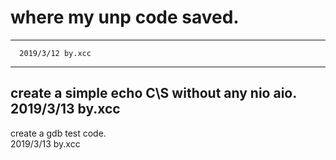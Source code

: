 # where my unp code saved.

---

      2019/3/12 by.xcc  
---
create a simple echo C\S without any nio aio.  
				2019/3/13 by.xcc
---  
create a gdb test code.           
				2019/3/13 by.xcc
